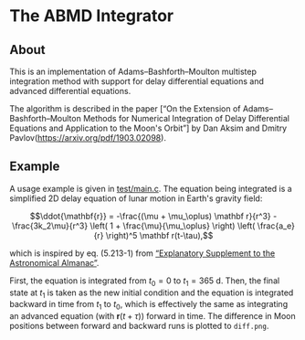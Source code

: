 # The ABMD Integrator

## About

This is an implementation of Adams–Bashforth–Moulton multistep integration
method with support for delay differential equations and advanced differential
equations.

The algorithm is described in the paper
[“On the Extension of Adams–Bashforth–Moulton Methods for Numerical Integration
of Delay Differential Equations and Application to the Moon's Orbit”]
by Dan Aksim and Dmitry Pavlov(https://arxiv.org/pdf/1903.02098).


## Example

A usage example is given in [test/main.c](test/main.c).
The equation being integrated is a simplified 2D delay equation of
lunar motion in Earth's gravity field:
```math
\ddot{\mathbf{r}} = -\frac{(\mu + \mu_\oplus) \mathbf r}{r^3}
                    - \frac{3k_2\mu}{r^3} \left( 1 + \frac{\mu}{\mu_\oplus} \right)
                      \left( \frac{a_e}{r} \right)^5 \mathbf r(t-\tau),
```
which is inspired by eq. (5.213-1) from
[“Explanatory Supplement to the Astronomical Almanac”](
https://books.google.ru/books/about/?id=WBiqdNy_2KIC).

First, the equation is integrated from $`t_0=0`$ to $`t_1=365~\mathrm{d}`$.
Then, the final state at $`t_1`$ is taken as the new initial condition
and the equation is integrated backward in time from $`t_1`$ to $`t_0`$,
which is effectively the same as integrating an advanced equation
(with $`\mathbf r(t+\tau)`$) forward in time.
The difference in Moon positions between forward and backward runs
is plotted to `diff.png`.
